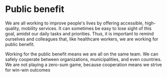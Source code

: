 # Public benefit

We are all working to improve people's lives by offering accessible, high-quality, mobility services. It can sometimes be easy to lose sight of this goal, amidst our daily tasks and priorities. Thus, it is important to remind ourselves and colleagues that, like healthcare workers, we are working for public benefit.

Working for the public benefit means we are all on the same team. We can safely cooperate between organizations, municipalities, and even countries. We are not playing a zero-sum game, because cooperation means we strive for win-win outcomes

